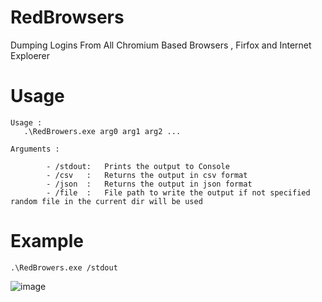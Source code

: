 # RedBrowsers
 Dumping Logins From All Chromium Based Browsers , Firfox and Internet Exploerer

# Usage
```
Usage :
   .\RedBrowers.exe arg0 arg1 arg2 ...

Arguments :

        - /stdout:   Prints the output to Console
        - /csv   :   Returns the output in csv format
        - /json  :   Returns the output in json format
        - /file  :   File path to write the output if not specified random file in the current dir will be used

```
# Example
```
.\RedBrowers.exe /stdout
```
![image](https://user-images.githubusercontent.com/113052354/188942337-53eadde0-a203-42ad-ae8d-4931e32ac747.png)
